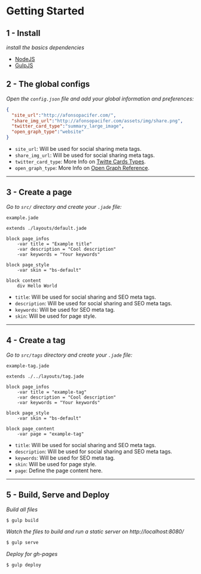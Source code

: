 # Getting Started

## 1 - Install
*install the basics dependencies*

- [NodeJS](https://nodejs.org/en/)
- [GulpJS](http://gulpjs.com/)

## 2 - The global configs

*Open the `config.json` file and add your global information and preferences:*

```json
{
  "site_url":"http://afonsopacifer.com/",
  "share_img_url":"http://afonsopacifer.com/assets/img/share.png",
  "twitter_card_type":"summary_large_image",
  "open_graph_type":"website"
}
```

- `site_url`: Will be used for social sharing meta tags.<br>
- `share_img_url`: Will be used for social sharing meta tags.
- `twitter_card_type`: More Info on [Twitte Cards Types](https://dev.twitter.com/cards/types).
- `open_graph_type`: More Info on [Open Graph Reference](https://developers.facebook.com/docs/reference/opengraph/).

<hr>

## 3 - Create a page

*Go to `src/` directory and create your `.jade` file:*

`example.jade`

```jade
extends ./layouts/default.jade

block page_infos
	-var title = "Example title"
	-var description = "Cool description"
	-var keywords = "Your keywords"

block page_style
	-var skin = "bs-default"

block content
	div Hello World
```

- `title`: Will be used for social sharing and SEO meta tags.
- `description`: Will be used for social sharing and SEO meta tags.
- `keywords`: Will be used for SEO meta tag.
- `skin`: Will be used for page style.

<hr>

## 4 - Create a tag

*Go to `src/tags` directory and create your `.jade` file:*

`example-tag.jade`

```jade
extends ./../layouts/tag.jade

block page_infos
	-var title = "example-tag"
	-var description = "Cool description"
	-var keywords = "Your keywords"

block page_style
	-var skin = "bs-default"

block page_content
	-var page = "example-tag"
```

- `title`: Will be used for social sharing and SEO meta tags.
- `description`: Will be used for social sharing and SEO meta tags.
- `keywords`: Will be used for SEO meta tag.
- `skin`: Will be used for page style.
- `page`: Define the page content here.

<hr>

## 5 - Build, Serve and Deploy

*Build all files*
```sh
$ gulp build
```

*Watch the files to build and run a static server on http://localhost:8080/*
```sh
$ gulp serve
```

*Deploy for gh-pages*
```sh
$ gulp deploy
```
